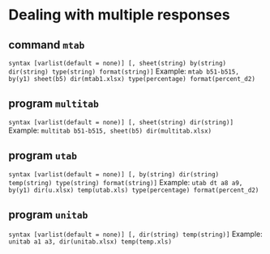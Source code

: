 # Dealing with multiple responses

## command **``mtab``**

``syntax [varlist(default = none)] [, sheet(string) by(string) dir(string) type(string) format(string)]``
Example: ``mtab b51-b515, by(y1) sheet(b5) dir(mtab1.xlsx) type(percentage) format(percent_d2)``

## program **``multitab``**

``syntax [varlist(default = none)] [, sheet(string) dir(string)]``
Example: ``multitab b51-b515, sheet(b5) dir(multitab.xlsx)``

## program **``utab``**

``syntax [varlist(default = none)] [, by(string) dir(string) temp(string) type(string) format(string)]``
Example: ``utab dt a8 a9, by(y1) dir(u.xlsx) temp(utab.xls) type(percentage) format(percent_d2)``

## program **``unitab``**

``syntax [varlist(default = none)] [, dir(string) temp(string)]``
Example: ``unitab a1 a3, dir(unitab.xlsx) temp(temp.xls)``



